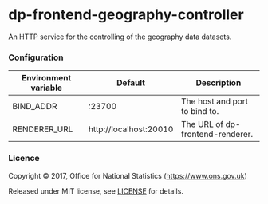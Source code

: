 dp-frontend-geography-controller
==================

An HTTP service for the controlling of the geography data datasets.

### Configuration

| Environment variable | Default                 | Description
| -------------------- | ----------------------- | --------------------------------------
| BIND_ADDR            | :23700                  | The host and port to bind to.
| RENDERER_URL         | http://localhost:20010  | The URL of dp-frontend-renderer.

### Licence

Copyright ©‎ 2017, Office for National Statistics (https://www.ons.gov.uk)

Released under MIT license, see [LICENSE](LICENSE.md) for details.

